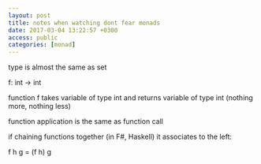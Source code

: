 ```yaml
---
layout: post
title: notes when watching dont fear monads
date: 2017-03-04 13:22:57 +0300
access: public
categories: [monad]
---
```


type is almost the same as set

f: int -> int

function f takes variable of type int and returns variable of type int
(nothing more, nothing less)

function application is the same as function call

if chaining functions together (in F#, Haskell) it associates to the left:

f h g = (f h) g



<!-- more -->
